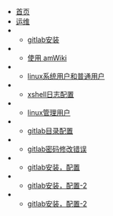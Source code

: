 * [首页](/home)
* [运维](/center)
* * [gitlab安装](/subdocs/home)
* * [使用 amWiki](/subdocs/home2)
* * [linux系统用户和普通用户](/maintance/linux_user)
* * [xshell日志配置](/maintance/xshell_log)
* * [linux管理用户](/maintance/appuser)
* * [gitlab目录配置](/maintance/gitlabdir)
* * [gitlab密码修改错误](/maintance/gitlab_passwderror)
* * [gitlab安装，配置](/maintance/gitlab_install)
* * [gitlab安装，配置-2](/maintance/gitlab_install2)
* * [gitlab安装，配置-2](/maintance/gitlab_install2)